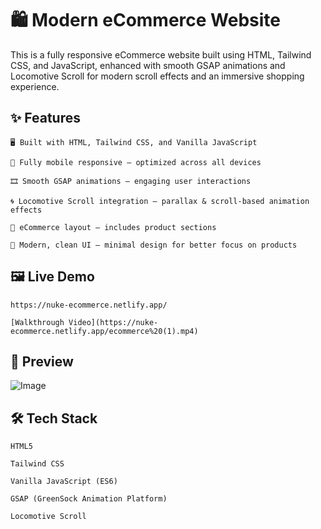 
# 🛍️ Modern eCommerce Website

This is a fully responsive eCommerce website built using HTML, Tailwind CSS, and JavaScript, enhanced with smooth GSAP animations and Locomotive Scroll for modern scroll effects and an immersive shopping experience.
## ✨ Features
    🖥️ Built with HTML, Tailwind CSS, and Vanilla JavaScript

    📱 Fully mobile responsive – optimized across all devices

    🎞️ Smooth GSAP animations – engaging user interactions

    🌀 Locomotive Scroll integration – parallax & scroll-based animation effects

    🛒 eCommerce layout – includes product sections

    🌙 Modern, clean UI – minimal design for better focus on products

## 🖼️ Live Demo

    https://nuke-ecommerce.netlify.app/

    [Walkthrough Video](https://nuke-ecommerce.netlify.app/ecommerce%20(1).mp4)
## 📸 Preview
![Image](https://nuke-ecommerce.netlify.app/nuke.png)
## 🛠️ Tech Stack
    HTML5

    Tailwind CSS

    Vanilla JavaScript (ES6)

    GSAP (GreenSock Animation Platform)

    Locomotive Scroll